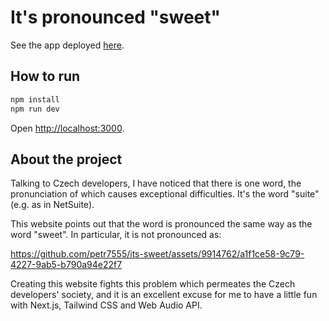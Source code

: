 # It's pronounced "sweet"

See the app deployed [here](https://its-sweet.vercel.app/).

## How to run

```bash
npm install
npm run dev
```

Open [http://localhost:3000](http://localhost:3000).

## About the project

Talking to Czech developers, I have noticed that there is one word, the pronunciation of which causes exceptional
difficulties. It's the word "suite" (e.g. as in NetSuite).

This website points out that the word is pronounced the same way as the word "sweet".
In particular, it is not pronounced as:


https://github.com/petr7555/its-sweet/assets/9914762/a1f1ce58-9c79-4227-9ab5-b790a94e22f7

Creating this website fights this problem which permeates the Czech developers' society, and it is an excellent excuse
for me to have a little fun with Next.js, Tailwind CSS and Web Audio API.
